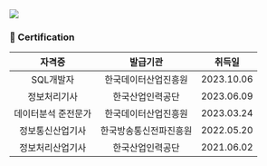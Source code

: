 <img src="https://capsule-render.vercel.app/api?type=waving&color=auto&height=250&section=header&text=LEE%20EUI%20GWANG&fontColor=FFFFFF&fontAlign=75&fontSize=50" />
<h3 text-decoration="underline">📄 Certification </h3>

| 자격증 | 발급기관 | 취득일 |
|:------:|:---:|:---:|
|SQL개발자|한국데이터산업진흥원|2023.10.06|
|정보처리기사|한국산업인력공단|2023.06.09|
|데이터분석 준전문가|한국데이터산업진흥원|2023.03.24|
|정보통신산업기사|한국방송통신전파진흥원|2022.05.20|
|정보처리산업기사|한국산업인력공단|2021.06.02|
